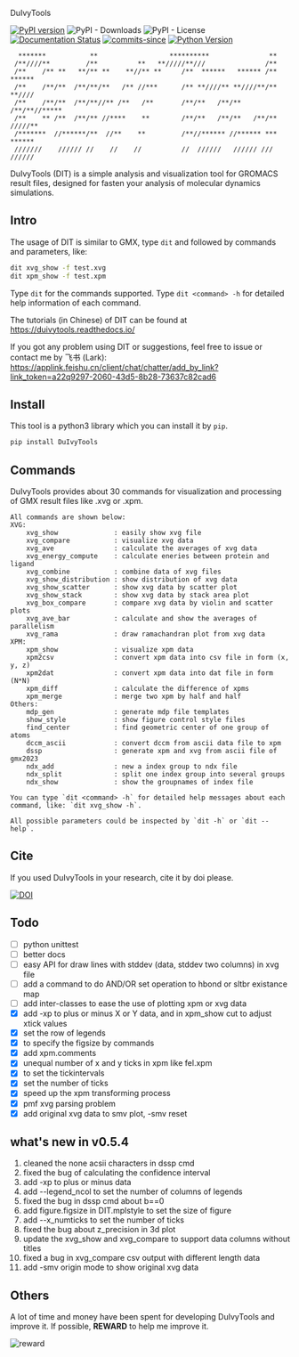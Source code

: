 DuIvyTools

[![PyPI version](https://badge.fury.io/py/DuIvyTools.svg)](https://badge.fury.io/py/DuIvyTools)
![PyPI - Downloads](https://img.shields.io/pypi/dm/DuIvyTools)
![PyPI - License](https://img.shields.io/pypi/l/DuIvyTools)
[![Documentation Status](https://readthedocs.org/projects/duivytools/badge/?version=latest)](https://duivytools.readthedocs.io/zh_CN/latest/?badge=latest)
[![commits-since](https://img.shields.io/github/commits-since/CharlesHahn/DuIvyTools/v0.5.0.svg)](https://github.com/CharlesHahn/DuIvyTools/compare/v0.5.0...master)
[![Python Version](https://img.shields.io/pypi/pyversions/DuIvyTools.svg)](https://pypi.org/project/DuIvyTools)



```
  *******           **                  **********               **
 /**////**         /**          **   **/////**///               /**
 /**    /** **   **/** **    **//** **     /**  ******   ****** /**  ******
 /**    /**/**  /**/**/**   /** //***      /** **////** **////**/** **//// 
 /**    /**/**  /**/**//** /**   /**       /**/**   /**/**   /**/**//***** 
 /**    ** /**  /**/** //****    **        /**/**   /**/**   /**/** /////**
 /*******  //******/**  //**    **         /**//****** //****** *** ****** 
 ///////    ////// //    //    //          //  //////   ////// /// //////
```

DuIvyTools (DIT) is a simple analysis and visualization tool for GROMACS result
files, designed for fasten your analysis of molecular dynamics simulations. 

## Intro

The usage of DIT is similar to GMX, type `dit` and followed by commands and 
parameters, like:

```bash
dit xvg_show -f test.xvg
dit xpm_show -f test.xpm
```

Type `dit` for the commands supported. Type `dit <command> -h` for detailed help information of each command. 

The tutorials (in Chinese) of DIT can be found at https://duivytools.readthedocs.io/

If you got any problem using DIT or suggestions, feel free to issue or contact me by 飞书 (Lark): https://applink.feishu.cn/client/chat/chatter/add_by_link?link_token=a22q9297-2060-43d5-8b28-73637c82cad6



## Install

This tool is a python3 library which you can install it by `pip`.

```bash
pip install DuIvyTools
```

## Commands

DuIvyTools provides about 30 commands for visualization and processing of GMX result files like .xvg or .xpm.

```
All commands are shown below:
XVG:
    xvg_show              : easily show xvg file
    xvg_compare           : visualize xvg data
    xvg_ave               : calculate the averages of xvg data
    xvg_energy_compute    : calculate eneries between protein and ligand
    xvg_combine           : combine data of xvg files
    xvg_show_distribution : show distribution of xvg data
    xvg_show_scatter      : show xvg data by scatter plot
    xvg_show_stack        : show xvg data by stack area plot
    xvg_box_compare       : compare xvg data by violin and scatter plots
    xvg_ave_bar           : calculate and show the averages of parallelism
    xvg_rama              : draw ramachandran plot from xvg data
XPM:
    xpm_show              : visualize xpm data
    xpm2csv               : convert xpm data into csv file in form (x, y, z)
    xpm2dat               : convert xpm data into dat file in form (N*N)
    xpm_diff              : calculate the difference of xpms
    xpm_merge             : merge two xpm by half and half
Others:
    mdp_gen               : generate mdp file templates
    show_style            : show figure control style files
    find_center           : find geometric center of one group of atoms
    dccm_ascii            : convert dccm from ascii data file to xpm
    dssp                  : generate xpm and xvg from ascii file of gmx2023
    ndx_add               : new a index group to ndx file
    ndx_split             : split one index group into several groups
    ndx_show              : show the groupnames of index file

You can type `dit <command> -h` for detailed help messages about each command, like: `dit xvg_show -h`.

All possible parameters could be inspected by `dit -h` or `dit --help`.

```

## Cite

If you used DuIvyTools in your research, cite it by doi please.

[![DOI](https://zenodo.org/badge/DOI/10.5281/zenodo.6339993.svg)](https://doi.org/10.5281/zenodo.6339993)



## Todo

- [ ] python unittest
- [ ] better docs
- [ ] easy API for draw lines with stddev (data, stddev two columns) in xvg file
- [ ] add a command to do AND/OR set operation to hbond or sltbr existance map
- [ ] add inter-classes to ease the use of plotting xpm or xvg data 
- [x] add -xp to plus or minus X or Y data, and in xpm_show cut to adjust xtick values
- [x] set the row of legends
- [x] to specify the figsize by commands
- [x] add xpm.comments
- [x] unequal number of x and y ticks in xpm like fel.xpm
- [x] to set the tickintervals
- [x] set the number of ticks
- [x] speed up the xpm transforming process
- [x] pmf xvg parsing problem
- [x] add original xvg data to smv plot, -smv reset

## what's new in v0.5.4

1. cleaned the none acsii characters in dssp cmd
2. fixed the bug of calculating the confidence interval
3. add -xp to plus or minus data
4. add --legend_ncol to set the number of columns of legends
5. fixed the bug in dssp cmd about b==0
6. add figure.figsize in DIT.mplstyle to set the size of figure
7. add --x_numticks to set the number of ticks
8. fixed the bug about z_precision in 3d plot
9. update the xvg_show and xvg_compare to support data columns without titles
10. fixed a bug in xvg_compare csv output with different length data
11. add -smv origin mode to show original xvg data


## Others

A lot of time and money have been spent for developing DuIvyTools and improve it. If possible, **REWARD** to help me improve it. 


![reward](docs/static/reward.png)

